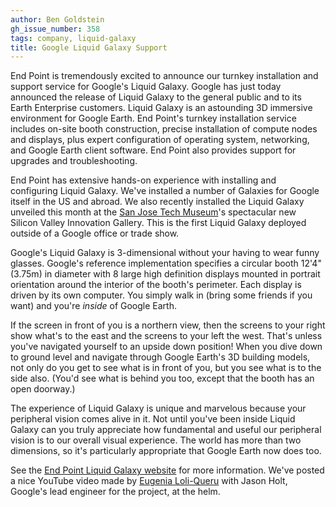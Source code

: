 ```yaml
---
author: Ben Goldstein
gh_issue_number: 358
tags: company, liquid-galaxy
title: Google Liquid Galaxy Support
---
```


End Point is tremendously excited to announce our turnkey installation and support service for Google's Liquid Galaxy. Google has just today announced the release of Liquid Galaxy to the general public and to its Earth Enterprise customers. Liquid Galaxy is an astounding 3D immersive environment for Google Earth. End Point's turnkey installation service includes on-site booth construction, precise installation of compute  nodes and displays, plus expert configuration of operating system, networking, and Google Earth client software. End Point also provides support for upgrades and troubleshooting.

End Point has extensive hands-on experience with installing and configuring Liquid Galaxy. We've installed a number of Galaxies for Google itself in the US and abroad. We also recently installed the Liquid Galaxy unveiled this month at the [San Jose Tech Museum](http://www.thetech.org/)'s spectacular new Silicon Valley Innovation Gallery. This is the first Liquid Galaxy deployed outside of a Google office or trade show.

Google's Liquid Galaxy is 3-dimensional without your having to wear funny glasses. Google's reference implementation specifies a circular booth 12'4" (3.75m) in diameter with 8 large high definition displays mounted in portrait orientation around the interior of the booth's perimeter. Each display is driven by its own computer. You simply walk in (bring some friends if you want) and you're *inside* of Google Earth.

If the screen in front of you is a northern view, then the screens to your right show what's to the east and the screens to your left the west. That's unless you've navigated yourself to an upside down position! When you dive down to ground level and navigate through Google Earth's 3D building models, not only do you get to see what is in front of you, but you see what is to the side also. (You'd see what is behind you too, except that the booth has an open doorway.)

The experience of Liquid Galaxy is unique and marvelous because your peripheral vision comes alive in it. Not until you've been inside Liquid Galaxy can you truly appreciate how fundamental and useful our peripheral vision is to our overall visual experience. The world has more than two dimensions, so it's particularly appropriate that Google Earth now does too.

See the [End Point Liquid Galaxy website](https://liquidgalaxy.endpoint.com/) for more information. We've posted a nice YouTube video made by [Eugenia Loli-Queru](http://eugenia.queru.com/) with Jason Holt, Google's lead engineer for the project, at the helm.
